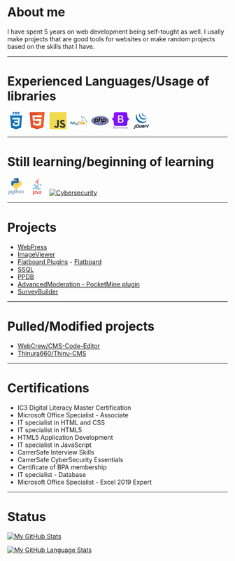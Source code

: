 # About me
I have spent 5 years on web development being self-tought as well. I usally make projects that are good tools for websites or make random projects based on the skills that I have.

***

# Experienced Languages/Usage of libraries
<div>
  <a href="https://www.w3.org/Style/CSS/Overview.en.html" target="_blank"><img src="https://github.com/devicons/devicon/blob/master/icons/css3/css3-plain-wordmark.svg"  title="CSS3" alt="CSS" width="40" height="40"/></a>&nbsp;
  <a href="https://html.com/html5/" target="_blank"><img src="https://github.com/devicons/devicon/blob/master/icons/html5/html5-original.svg" title="HTML5" alt="HTML" width="40" height="40"/></a>&nbsp;
   <a href="https://www.javascript.com/" target="_blank"><img src="https://github.com/devicons/devicon/blob/master/icons/javascript/javascript-original.svg" title="JavaScript" alt="JavaScript" width="40" height="40"/></a>&nbsp;
   <a href="https://www.mysql.com/" target="_blank"><img src="https://github.com/devicons/devicon/blob/master/icons/mysql/mysql-original-wordmark.svg" title="MySQL"  alt="MySQL" width="40" height="40"/></a>&nbsp;
  <a href="https://www.php.net/" target="_blank"><img src="https://github.com/devicons/devicon/blob/master/icons/php/php-original.svg" title="PHP"  alt="PHP" width="40" height="40"/></a>&nbsp;
  <a href="https://getbootstrap.com/" target="_blank"><img src="https://github.com/devicons/devicon/blob/master/icons/bootstrap/bootstrap-original-wordmark.svg" title="Boostrap"  alt="Boostrap" width="40" height="40"/></a>&nbsp;
  <a href="https://jquery.com/" target="_blank"><img src="https://github.com/devicons/devicon/blob/master/icons/jquery/jquery-original-wordmark.svg" title="JQuery"  alt="JQuery" width="40" height="40"/></a>&nbsp;
</div>

***

# Still learning/beginning of learning
<div>
   <a href="https://www.python.org/" target="_blank"><img src="https://github.com/devicons/devicon/blob/master/icons/python/python-original-wordmark.svg" title="Python"  alt="Python" width="40" height="40"/></a>&nbsp;
  <a href="https://www.java.com/" target="_blank"><img src="https://github.com/devicons/devicon/blob/master/icons/java/java-original-wordmark.svg" title="Java"  alt="Python" width="40" height="40"/></a>&nbsp;
<a href="https://www.cisa.gov/" target="_blank"><img src="https://external-content.duckduckgo.com/iu/?u=https%3A%2F%2Fwww.vlrtraining.in%2Fwp-content%2Fuploads%2F2020%2F10%2Flogo-cyber-security.png&f=1&nofb=1&ipt=41ce8af4d3099e7e82542049533b2d2dd51daa8e8d8d507f0034875999d5568a&ipo=images" title="Cybersecurity"  alt="Cybersecurity" width="60" height="60"/></a>&nbsp;
</div>

***

# Projects
- [WebPress](https://github.com/XHiddenProjects/WebPress)
- [ImageViewer](https://github.com/XHiddenProjects/ImageViewer)
- [Flatboard Plugins](https://github.com/XHiddenProjects/Flatboard-Plugins) - [Flatboard](https://flatboard.org)
- [SSQL](https://github.com/XHiddenProjects/SSQL)
- [PPDB](https://github.com/XHiddenProjects/PPDB)
- [AdvancedModeration - PocketMine plugin](https://github.com/XHiddenProjects/AdvancedModeration)
- [SurveyBuilder](https://github.com/XHiddenProjects/surveybuilder)

***

# Pulled/Modified projects
- [WebCrew/CMS-Code-Editor](https://github.com/WebCrew/CMS-Code-Editor)
- [Thinura660/Thinu-CMS](https://github.com/Thinura660/Thinu-CMS)

***

# Certifications
- IC3 Digital Literacy Master Certification
- Microsoft Office Specialist - Associate
- IT specialist in HTML and CSS
- IT specialist in HTML5
- HTML5 Application Development
- IT specialist in JavaScript
- CarrerSafe Interview Skills
- CarrerSafe CyberSecurity Essentials
- Certificate of BPA membership
- IT specialist - Database
- Microsoft Office Specialist - Excel 2019 Expert

***

# Status

[![My GitHub Stats](https://github-readme-stats.vercel.app/api/?username=XHiddenProjects&theme=tokyonight&showicons=true)]()

[![My GitHub Language Stats](https://github-readme-stats.vercel.app/api/top-langs/?username=XHiddenProjects&langs_count=4&theme=tokyonight)]()
